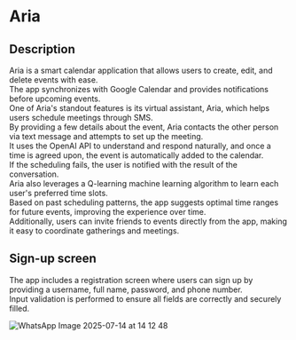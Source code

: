 # Aria
## Description
Aria is a smart calendar application that allows users to create, edit, and delete events with ease.<br>
The app synchronizes with Google Calendar and provides notifications before upcoming events.<br>
One of Aria's standout features is its virtual assistant, Aria, which helps users schedule meetings through SMS.<br>
By providing a few details about the event, Aria contacts the other person via text message and attempts to set up the meeting.<br>
It uses the OpenAI API to understand and respond naturally, and once a time is agreed upon, the event is automatically added to the calendar.<br>
If the scheduling fails, the user is notified with the result of the conversation.<br>
Aria also leverages a Q-learning machine learning algorithm to learn each user's preferred time slots.<br>
Based on past scheduling patterns, the app suggests optimal time ranges for future events, improving the experience over time.<br>
Additionally, users can invite friends to events directly from the app, making it easy to coordinate gatherings and meetings.<br>

## Sign-up screen
The app includes a registration screen where users can sign up by providing a username, full name, password, and phone number.<br>
Input validation is performed to ensure all fields are correctly and securely filled.<br>


![WhatsApp Image 2025-07-14 at 14 12 48](https://github.com/user-attachments/assets/044bef48-7fb7-4b18-a431-815398283c17)

